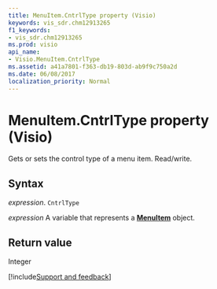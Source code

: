 ```yaml
---
title: MenuItem.CntrlType property (Visio)
keywords: vis_sdr.chm12913265
f1_keywords:
- vis_sdr.chm12913265
ms.prod: visio
api_name:
- Visio.MenuItem.CntrlType
ms.assetid: a41a7801-f363-db19-803d-ab9f9c750a2d
ms.date: 06/08/2017
localization_priority: Normal
---
```



# MenuItem.CntrlType property (Visio)

Gets or sets the control type of a menu item. Read/write.


## Syntax

_expression_. `CntrlType`

_expression_ A variable that represents a **[MenuItem](Visio.MenuItem.md)** object.


## Return value

Integer

[!include[Support and feedback](~/includes/feedback-boilerplate.md)]